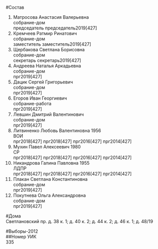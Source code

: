 #Состав  
1. Матросова Анастасия Валерьевна  
    собрание-дом  
    председатель председатель2019[427]  
2. Кремчеев Ратмир Ринатович  
    собрание-дом  
    заместитель заместитель2019[427]  
3. Щербакова Светлана Борисовна  
    собрание-дом  
    секретарь секретарь2019[427]  
4. Андреева Наталья Аркадьевна  
    собрание-дом  
    прг2019[427]  
5. Дацик Сергей Григорьевич  
    собрание-дом  
    прг2019[427]  
6. Егоров Иван Георгиевич  
    собрание-работа  
    прг2019[427]  
7. Левшин Дмитрий Валентинович  
    собрание-дом  
    прг2019[427]  
8. Литвиненко Любовь Валентиновна 1956  
    ВОИ  
    прг2018[427] прг2018[427] прг2016[427] прг2014[427]  
9. Мухин Павел Алексеевич 1980  
    СР  
    прг2018[427] прг2018[427] прг2016[427] прг2014[427]  
10. Никандрова Галина Павловна 1955  
    ЛДПР  
    прг2018[427] прг2018[427] прг2016[427] прг2014[427]  
11. Плакан Светлана Константиновна  
    собрание-дом  
    прг2019[427]  
12. Покутнева Ольга Александровна  
    собрание-дом  
    прг2019[427]  

#Дома  
Светлановский пр. д. 38 к. 1; д. 40 к. 2; д. 44 к. 2; д. 46 к. 1; д. 48/19  
  
#Выборы-2012  
##Номер УИК  
335  
